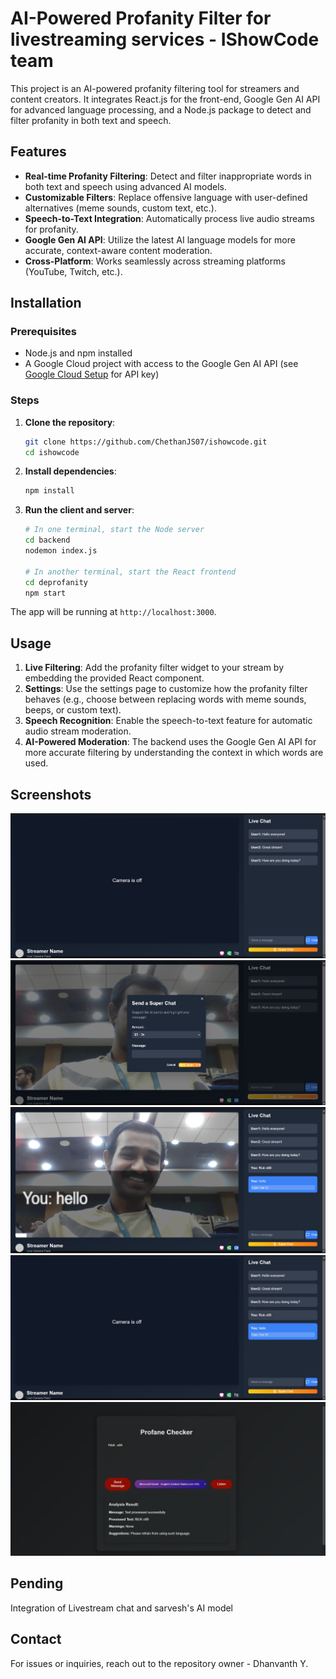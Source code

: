 # AI-Powered Profanity Filter for livestreaming services - IShowCode team
This project is an AI-powered profanity filtering tool for streamers and content creators. It integrates React.js for the front-end, Google Gen AI API for advanced language processing, and a Node.js package to detect and filter profanity in both text and speech.

## Features
- **Real-time Profanity Filtering**: Detect and filter inappropriate words in both text and speech using advanced AI models.
- **Customizable Filters**: Replace offensive language with user-defined alternatives (meme sounds, custom text, etc.).
- **Speech-to-Text Integration**: Automatically process live audio streams for profanity.
- **Google Gen AI API**: Utilize the latest AI language models for more accurate, context-aware content moderation.
- **Cross-Platform**: Works seamlessly across streaming platforms (YouTube, Twitch, etc.).
## Installation

### Prerequisites

- Node.js and npm installed
- A Google Cloud project with access to the Google Gen AI API (see [Google Cloud Setup](https://cloud.google.com/gen-ai) for API key)

### Steps

1. **Clone the repository**:

    ```bash
    git clone https://github.com/ChethanJS07/ishowcode.git
    cd ishowcode
    ```

2. **Install dependencies**:

    ```bash
    npm install
    ```

3. **Run the client and server**:

    ```bash
    # In one terminal, start the Node server
    cd backend
    nodemon index.js

    # In another terminal, start the React frontend
    cd deprofanity
    npm start
    ```

The app will be running at `http://localhost:3000`.

## Usage

1. **Live Filtering**: Add the profanity filter widget to your stream by embedding the provided React component.
2. **Settings**: Use the settings page to customize how the profanity filter behaves (e.g., choose between replacing words with meme sounds, beeps, or custom text).
3. **Speech Recognition**: Enable the speech-to-text feature for automatic audio stream moderation.
4. **AI-Powered Moderation**: The backend uses the Google Gen AI API for more accurate filtering by understanding the context in which words are used.

## Screenshots
![Image Alt Text](ss5.png)
![Image Alt Text](ss1.png)
![Image Alt Text](ss2.png)
![Image Alt Text](ss3.jpg)
![Image Alt Text](ss4.jpg)

## Pending
Integration of Livestream chat and sarvesh's AI model

## Contact
For issues or inquiries, reach out to the repository owner - Dhanvanth Y.


